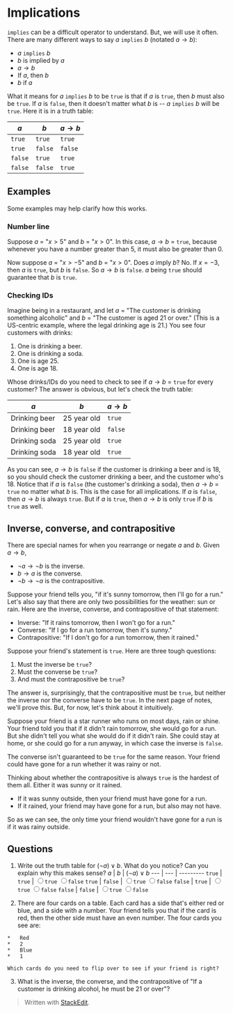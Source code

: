 # Implications

`implies` can be a difficult operator to understand. But, we will use it often. There are many different ways to say $a$ `implies` $b$ (notated $a \to b$):

  * $a$ `implies` $b$
  * $b$ is implied by $a$
  * $a \to b$
  * If $a$, then $b$
  * $b$ if $a$

What it means for $a$ `implies` $b$ to be `true` is that if $a$ is `true`, then $b$ must also be `true`. If $a$ is `false`, then it doesn't matter what $b$ is -- $a$ `implies` $b$ will be `true`. Here it is in a truth table:

$a$ | $b$ | $a \to b$
--- | --- | ---------
`true` | `true` | `true`
`true` | `false` | `false`
`false` | `true` | `true`
`false` | `false` | `true`

## Examples
Some examples may help clarify how this works.

### Number line
Suppose $a$ = "$x > 5$" and $b$ = "$x > 0$". In this case, $a \to b$ = `true`, because whenever you have a number greater than 5, it must also be greater than 0.

Now suppose $a$ = "$x > -5$" and $b$ = "$x > 0$". Does $a$ imply
  $b$? No. If $x = -3$, then $a$ is `true`, but $b$ is `false`. So
  $a \to b$ is `false`. $a$ being `true` should guarantee that $b$ is `true`.

### Checking IDs

Imagine being in a restaurant, and let $a$ = "The customer is drinking something alcoholic" and $b$ = "The customer is aged 21 or over." (This is a US-centric example, where the legal drinking age is 21.) You see four customers with drinks:

  1.  One is drinking a beer.
  2.  One is drinking a soda.
  3.  One is age 25.
  4.  One is age 18.

Whose drinks/IDs do you need to check to see if $a \to b$ = `true` for every customer? The answer is obvious, but let's check the truth table:

$a$ | $b$ | $a \to b$
--- | --- | ---------
Drinking beer | 25 year old | `true`
Drinking beer | 18 year old | `false`
Drinking soda | 25 year old | `true`
Drinking soda | 18 year old | `true`

As you can see, $a \to b$ is `false` if the customer is drinking a beer and is 18, so you should check the customer drinking a beer, and the customer who's 18\. Notice that if $a$ is `false` (the customer's drinking a soda), then $a \to b$ = `true` no matter what $b$ is. This is the case for all implications. If $a$ is `false`, then $a \to b$ is always `true`. But if $a$ is `true`, then $a \to b$ is only `true` if $b$ is `true` as well.

## Inverse, converse, and contrapositive
There are special names for when you rearrange or negate $a$ and $b$. Given $a \to b$,

  * $\neg a \to \neg b$ is the inverse.
  * $b \to a$ is the converse.
  * $\neg b \to \neg a$ is the contrapositive.

Suppose your friend tells you, "if it's sunny tomorrow, then I'll go for a run." Let's also say that there are only two possibilities for the weather: sun or rain. Here are the inverse, converse, and contrapositive of that statement:

  * Inverse: "If it rains tomorrow, then I won't go for a run."
  * Converse: "If I go for a run tomorrow, then it's sunny."
  * Contrapositive: "If I don't go for a run tomorrow, then it rained."

Suppose your friend's statement is `true`. Here are three tough questions:

  1. Must the inverse be `true`?
  2. Must the converse be `true`?
  3. And must the contrapositive be `true`?

The answer is, surprisingly, that the contrapositive must be `true`, but neither the inverse nor the converse have to be `true`. In the next page of notes, we'll prove this. But, for now, let's think about it intuitively.

Suppose your friend is a star runner who runs on most days, rain or shine. Your friend told you that if it didn't rain tomorrow, she would go for a run. But she didn't tell you what she would do if it didn't rain. She could stay at home, or she could go for a run anyway, in which case the inverse is `false`.

The converse isn't guaranteed to be `true` for the same reason. Your friend could have gone for a run whether it was rainy or not.

Thinking about whether the contrapositive is always `true` is the hardest of them all. Either it was sunny or it rained.

  * If it was sunny outside, then your friend must have gone for a run.
  * If it rained, your friend may have gone for a run, but also may not have.

So as we can see, the only time your friend wouldn't have gone for a run is if it was rainy outside.
  
## Questions

  1. Write out the truth table for $(\neg a) \lor b$. What do you notice? Can you explain why this makes sense?
    $a$ | $b$ | $(\neg a) \lor b$
    --- | --- | ---------
    `true` | `true` | <input type="radio">`true`</input> <input type="radio">`false`</input>
    `true` | `false` | <input type="radio">`true`</input> <input type="radio">`false`</input>
    `false` | `true` | <input type="radio">`true`</input> <input type="radio">`false`</input>
    `false` | `false` | <input type="radio">`true`</input> <input type="radio">`false`</input>

  2. There are four cards on a table. Each card has a side that's either red or blue, and a side with a number. Your friend tells you that if the card is red, then the other side must have an even number. The four cards you see are:

    *   Red
    *   2
    *   Blue
    *   1

    Which cards do you need to flip over to see if your friend is right?
  3.  What is the inverse, the converse, and the contrapositive of "If a customer is drinking alcohol, he must be 21 or over"?
  
> Written with [StackEdit](https://stackedit.io/).
